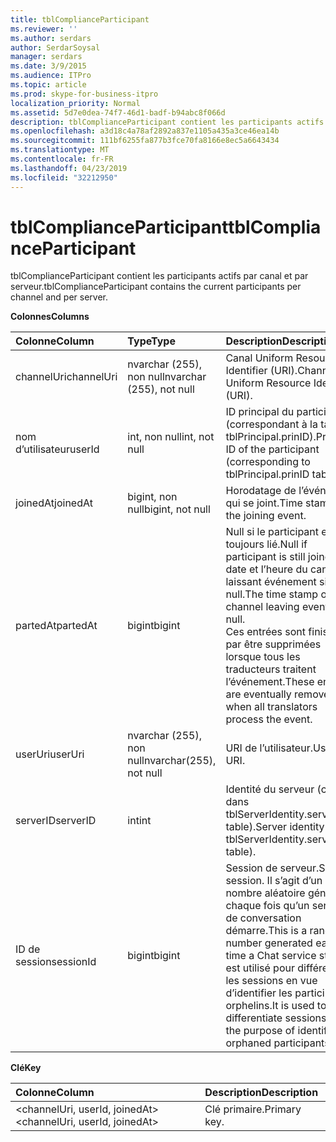 ```yaml
---
title: tblComplianceParticipant
ms.reviewer: ''
ms.author: serdars
author: SerdarSoysal
manager: serdars
ms.date: 3/9/2015
ms.audience: ITPro
ms.topic: article
ms.prod: skype-for-business-itpro
localization_priority: Normal
ms.assetid: 5d7e0dea-74f7-46d1-badf-b94abc8f066d
description: tblComplianceParticipant contient les participants actifs par canal et par serveur.
ms.openlocfilehash: a3d18c4a78af2892a837e1105a435a3ce46ea14b
ms.sourcegitcommit: 111bf6255fa877b3fce70fa8166e8ec5a6643434
ms.translationtype: MT
ms.contentlocale: fr-FR
ms.lasthandoff: 04/23/2019
ms.locfileid: "32212950"
---
```

# <a name="tblcomplianceparticipant"></a><span data-ttu-id="75140-103">tblComplianceParticipant</span><span class="sxs-lookup"><span data-stu-id="75140-103">tblComplianceParticipant</span></span>
 
<span data-ttu-id="75140-104">tblComplianceParticipant contient les participants actifs par canal et par serveur.</span><span class="sxs-lookup"><span data-stu-id="75140-104">tblComplianceParticipant contains the current participants per channel and per server.</span></span>
  
<span data-ttu-id="75140-105">**Colonnes**</span><span class="sxs-lookup"><span data-stu-id="75140-105">**Columns**</span></span>

|<span data-ttu-id="75140-106">**Colonne**</span><span class="sxs-lookup"><span data-stu-id="75140-106">**Column**</span></span>|<span data-ttu-id="75140-107">**Type**</span><span class="sxs-lookup"><span data-stu-id="75140-107">**Type**</span></span>|<span data-ttu-id="75140-108">**Description**</span><span class="sxs-lookup"><span data-stu-id="75140-108">**Description**</span></span>|
|:-----|:-----|:-----|
|<span data-ttu-id="75140-109">channelUri</span><span class="sxs-lookup"><span data-stu-id="75140-109">channelUri</span></span>  <br/> |<span data-ttu-id="75140-110">nvarchar (255), non null</span><span class="sxs-lookup"><span data-stu-id="75140-110">nvarchar (255), not null</span></span>  <br/> |<span data-ttu-id="75140-111">Canal Uniform Resource Identifier (URI).</span><span class="sxs-lookup"><span data-stu-id="75140-111">Channel Uniform Resource Identifier (URI).</span></span>  <br/> |
|<span data-ttu-id="75140-112">nom d’utilisateur</span><span class="sxs-lookup"><span data-stu-id="75140-112">userId</span></span>  <br/> |<span data-ttu-id="75140-113">int, non null</span><span class="sxs-lookup"><span data-stu-id="75140-113">int, not null</span></span>  <br/> |<span data-ttu-id="75140-114">ID principal du participant (correspondant à la table tblPrincipal.prinID).</span><span class="sxs-lookup"><span data-stu-id="75140-114">Principal ID of the participant (corresponding to tblPrincipal.prinID table).</span></span>  <br/> |
|<span data-ttu-id="75140-115">joinedAt</span><span class="sxs-lookup"><span data-stu-id="75140-115">joinedAt</span></span>  <br/> |<span data-ttu-id="75140-116">bigint, non null</span><span class="sxs-lookup"><span data-stu-id="75140-116">bigint, not null</span></span>  <br/> |<span data-ttu-id="75140-117">Horodatage de l’événement qui se joint.</span><span class="sxs-lookup"><span data-stu-id="75140-117">Time stamp of the joining event.</span></span>  <br/> |
|<span data-ttu-id="75140-118">partedAt</span><span class="sxs-lookup"><span data-stu-id="75140-118">partedAt</span></span>  <br/> |<span data-ttu-id="75140-119">bigint</span><span class="sxs-lookup"><span data-stu-id="75140-119">bigint</span></span>  <br/> |<span data-ttu-id="75140-120">Null si le participant est toujours lié.</span><span class="sxs-lookup"><span data-stu-id="75140-120">Null if participant is still joined.</span></span> <span data-ttu-id="75140-121">La date et l’heure du canal en laissant événement si non null.</span><span class="sxs-lookup"><span data-stu-id="75140-121">The time stamp of the channel leaving event if not null.</span></span>  <br/> <span data-ttu-id="75140-122">Ces entrées sont finissent par être supprimées lorsque tous les traducteurs traitent l’événement.</span><span class="sxs-lookup"><span data-stu-id="75140-122">These entries are eventually removed when all translators process the event.</span></span>  <br/> |
|<span data-ttu-id="75140-123">userUri</span><span class="sxs-lookup"><span data-stu-id="75140-123">userUri</span></span>  <br/> |<span data-ttu-id="75140-124">nvarchar (255), non null</span><span class="sxs-lookup"><span data-stu-id="75140-124">nvarchar(255), not null</span></span>  <br/> |<span data-ttu-id="75140-125">URI de l’utilisateur.</span><span class="sxs-lookup"><span data-stu-id="75140-125">User URI.</span></span>  <br/> |
|<span data-ttu-id="75140-126">serverID</span><span class="sxs-lookup"><span data-stu-id="75140-126">serverID</span></span>  <br/> |<span data-ttu-id="75140-127">int</span><span class="sxs-lookup"><span data-stu-id="75140-127">int</span></span>  <br/> |<span data-ttu-id="75140-128">Identité du serveur (comme dans tblServerIdentity.serverID table).</span><span class="sxs-lookup"><span data-stu-id="75140-128">Server identity (as in tblServerIdentity.serverID table).</span></span>  <br/> |
|<span data-ttu-id="75140-129">ID de session</span><span class="sxs-lookup"><span data-stu-id="75140-129">sessionId</span></span>  <br/> |<span data-ttu-id="75140-130">bigint</span><span class="sxs-lookup"><span data-stu-id="75140-130">bigint</span></span>  <br/> |<span data-ttu-id="75140-131">Session de serveur.</span><span class="sxs-lookup"><span data-stu-id="75140-131">Server session.</span></span> <span data-ttu-id="75140-132">Il s’agit d’un nombre aléatoire généré chaque fois qu’un service de conversation démarre.</span><span class="sxs-lookup"><span data-stu-id="75140-132">This is a random number generated each time a Chat service starts.</span></span> <span data-ttu-id="75140-133">Il est utilisé pour différencier les sessions en vue d’identifier les participants orphelins.</span><span class="sxs-lookup"><span data-stu-id="75140-133">It is used to differentiate sessions for the purpose of identifying orphaned participants.</span></span>  <br/> |
   
<span data-ttu-id="75140-134">**Clé**</span><span class="sxs-lookup"><span data-stu-id="75140-134">**Key**</span></span>

|<span data-ttu-id="75140-135">**Colonne**</span><span class="sxs-lookup"><span data-stu-id="75140-135">**Column**</span></span>|<span data-ttu-id="75140-136">**Description**</span><span class="sxs-lookup"><span data-stu-id="75140-136">**Description**</span></span>|
|:-----|:-----|
|<span data-ttu-id="75140-137">\<channelUri, userId, joinedAt\></span><span class="sxs-lookup"><span data-stu-id="75140-137">\<channelUri, userId, joinedAt\></span></span>  <br/> |<span data-ttu-id="75140-138">Clé primaire.</span><span class="sxs-lookup"><span data-stu-id="75140-138">Primary key.</span></span>  <br/> |
   

